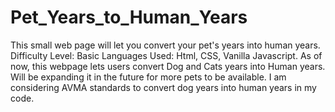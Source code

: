 # Pet_Years_to_Human_Years
This small web page will let you convert your pet's years into human years.
Difficulty Level: Basic
Languages Used: Html, CSS, Vanilla Javascript.
As of now, this webpage lets users convert Dog and Cats years into Human years. Will be expanding it in the future for more pets to be available. I am considering AVMA standards to convert dog years into human years in my code.
